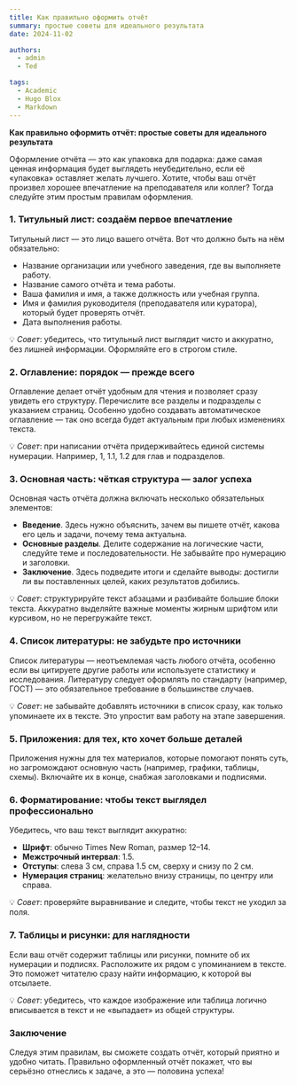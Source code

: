 ```yaml
---
title: Как правильно оформить отчёт
summary: простые советы для идеального результата
date: 2024-11-02

authors:
  - admin
  - Ted

tags:
  - Academic
  - Hugo Blox
  - Markdown
---
```


**Как правильно оформить отчёт: простые советы для идеального результата**

Оформление отчёта — это как упаковка для подарка: даже самая ценная информация будет выглядеть неубедительно, если её «упаковка» оставляет желать лучшего. Хотите, чтобы ваш отчёт произвел хорошее впечатление на преподавателя или коллег? Тогда следуйте этим простым правилам оформления.

### 1. Титульный лист: создаём первое впечатление

Титульный лист — это лицо вашего отчёта. Вот что должно быть на нём обязательно:
- Название организации или учебного заведения, где вы выполняете работу.
- Название самого отчёта и тема работы.
- Ваша фамилия и имя, а также должность или учебная группа.
- Имя и фамилия руководителя (преподавателя или куратора), который будет проверять отчёт.
- Дата выполнения работы.

💡 *Совет*: убедитесь, что титульный лист выглядит чисто и аккуратно, без лишней информации. Оформляйте его в строгом стиле.

### 2. Оглавление: порядок — прежде всего

Оглавление делает отчёт удобным для чтения и позволяет сразу увидеть его структуру. Перечислите все разделы и подразделы с указанием страниц. Особенно удобно создавать автоматическое оглавление — так оно всегда будет актуальным при любых изменениях текста.

💡 *Совет*: при написании отчёта придерживайтесь единой системы нумерации. Например, 1, 1.1, 1.2 для глав и подразделов.

### 3. Основная часть: чёткая структура — залог успеха

Основная часть отчёта должна включать несколько обязательных элементов:
- **Введение**. Здесь нужно объяснить, зачем вы пишете отчёт, какова его цель и задачи, почему тема актуальна.
- **Основные разделы**. Делите содержание на логические части, следуйте теме и последовательности. Не забывайте про нумерацию и заголовки.
- **Заключение**. Здесь подведите итоги и сделайте выводы: достигли ли вы поставленных целей, каких результатов добились.

💡 *Совет*: структурируйте текст абзацами и разбивайте большие блоки текста. Аккуратно выделяйте важные моменты жирным шрифтом или курсивом, но не перегружайте текст.

### 4. Список литературы: не забудьте про источники

Список литературы — неотъемлемая часть любого отчёта, особенно если вы цитируете другие работы или используете статистику и исследования. Литературу следует оформлять по стандарту (например, ГОСТ) — это обязательное требование в большинстве случаев.

💡 *Совет*: не забывайте добавлять источники в список сразу, как только упоминаете их в тексте. Это упростит вам работу на этапе завершения.

### 5. Приложения: для тех, кто хочет больше деталей

Приложения нужны для тех материалов, которые помогают понять суть, но загромождают основную часть (например, графики, таблицы, схемы). Включайте их в конце, снабжая заголовками и подписями.

### 6. Форматирование: чтобы текст выглядел профессионально

Убедитесь, что ваш текст выглядит аккуратно:
- **Шрифт**: обычно Times New Roman, размер 12–14.
- **Межстрочный интервал**: 1.5.
- **Отступы**: слева 3 см, справа 1.5 см, сверху и снизу по 2 см.
- **Нумерация страниц**: желательно внизу страницы, по центру или справа.

💡 *Совет*: проверяйте выравнивание и следите, чтобы текст не уходил за поля.

### 7. Таблицы и рисунки: для наглядности

Если ваш отчёт содержит таблицы или рисунки, помните об их нумерации и подписях. Расположите их рядом с упоминанием в тексте. Это поможет читателю сразу найти информацию, к которой вы отсылаете.

💡 *Совет*: убедитесь, что каждое изображение или таблица логично вписывается в текст и не «выпадает» из общей структуры.

### Заключение

Следуя этим правилам, вы сможете создать отчёт, который приятно и удобно читать. Правильно оформленный отчёт покажет, что вы серьёзно отнеслись к задаче, а это — половина успеха!